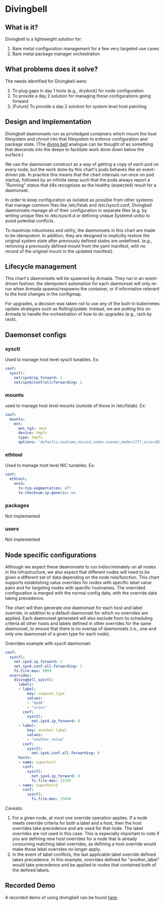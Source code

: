 Divingbell
==========

What is it?
-----------

Divingbell is a lightweight solution for:
1. Bare metal configuration management for a few very targeted use cases
2. Bare metal package manager orchestration

What problems does it solve?
----------------------------

The needs identified for Divingbell were:
1. To plug gaps in day 1 tools (e.g., drydock) for node configuration
2. To provide a day 2 solution for managing these configurations going forward
3. [Future] To provide a day 2 solution for system level host patching

Design and Implementation
-------------------------

Divingbell daemonsets run as priviledged containers which mount the host
filesystem and chroot into that filesystem to enforce configuration and package
state. (The [diving bell](http://bit.ly/2hSXlai) analogue can be thought of as something that descends
into the deeps to facilitate work done down below the surface.)

We use the daemonset construct as a way of getting a copy of each pod on every
node, but the work done by this chart's pods behaves like an event-driven job.
In practice this means that the chart internals run once on pod startup,
followed by an infinite sleep such that the pods always report a "Running"
status that k8s recognizes as the healthy (expected) result for a daemonset.

In order to keep configuration as isolated as possible from other systems that
manage common files like /etc/fstab and /etc/sysctl.conf, Divingbell daemonsets
manage all of their configuration in separate files (e.g. by writing unique
files to /etc/sysctl.d or defining unique Systemd units) to avoid potential
conflicts.

To maximize robustness and utility, the daemonsets in this chart are made to be
idempotent. In addition, they are designed to implicitly restore the original
system state after previously defined states are undefined. (e.g., removing a
previously defined mount from the yaml manifest, with no record of the original
mount in the updated manifest).

Lifecycle management
--------------------

This chart's daemonsets will be spawned by Armada. They run in an event-driven
fashion: the idempotent automation for each daemonset will only re-run when
Armada spawns/respawns the container, or if information relevant to the host
changes in the configmap.

For upgrades, a decision was taken not to use any of the built-in kubernetes
update strategies such as RollingUpdate. Instead, we are putting this on
Armada to handle the orchestration of how to do upgrades (e.g., rack by rack).

Daemonset configs
-----------------

### sysctl ###

Used to manage host level sysctl tunables. Ex:

``` yaml
conf:
  sysctl:
    net/ipv4/ip_forward: 1
    net/ipv6/conf/all/forwarding: 1
```

### mounts ###

used to manage host level mounts (outside of those in /etc/fstab). Ex:

``` yaml
conf:
  mounts:
    mnt:
      mnt_tgt: /mnt
      device: tmpfs
      type: tmpfs
      options: 'defaults,noatime,nosuid,nodev,noexec,mode=1777,size=1024M'
```

### ethtool ###

Used to manage host level NIC tunables. Ex:

``` yaml
conf:
  ethtool:
    ens3:
      tx-tcp-segmentation: off
      tx-checksum-ip-generic: on
```

### packages ###

Not implemented

### users ###

Not implemented

Node specific configurations
----------------------------

Although we expect these deamonsets to run indiscriminately on all nodes in the
infrastructure, we also expect that different nodes will need to be given a
different set of data depending on the node role/function. This chart supports
establishing value overrides for nodes with specific label value pairs and for
targeting nodes with specific hostnames. The overrided configuration is merged
with the normal config data, with the override data taking precedence.

The chart will then generate one daemonset for each host and label override, in
addition to a default daemonset for which no overrides are applied.
Each daemonset generated will also exclude from its scheduling criteria all
other hosts and labels defined in other overrides for the same daemonset, to
ensure that there is no overlap of daemonsets (i.e., one and only one daemonset
of a given type for each node).

Overrides example with sysctl daemonset:

``` yaml
conf:
  sysctl:
    net.ipv4.ip_forward: 1
    net.ipv6.conf.all.forwarding: 1
    fs.file-max: 9999
  overrides:
    divingbell_sysctl:
      labels:
      - label:
          key: compute_type
          values:
          - "dpdk"
          - "sriov"
        conf:
          sysctl:
            net.ipv4.ip_forward: 0
      - label:
          key: another_label
          values:
          - "another_value"
        conf:
          sysctl:
            net.ipv6.conf.all.forwarding: 0
      hosts:
      - name: superhost
        conf:
          sysctl:
            net.ipv4.ip_forward: 0
            fs.file-max: 12345
      - name: superhost2
        conf:
          sysctl:
            fs.file-max: 23456
```

Caveats:
1. For a given node, at most one override operation applies. If a node meets
override criteria for both a label and a host, then the host overrides take
precedence and are used for that node. The label overrides are not used in this
case. This is especially important to note if you are defining new host
overrides for a node that is already consuming matching label overrides, as
defining a host override would make those label overrides no longer apply.
2. In the event of label conflicts, the last applicable label override defined
takes precedence. In this example, overrides defined for "another_label" would
take precedence and be applied to nodes that contained both of the defined
labels.

Recorded Demo
-------------

A recorded demo of using divingbell can be found [here](https://asciinema.org/a/beJQZpRPdOctowW0Lxkxrhz17).


